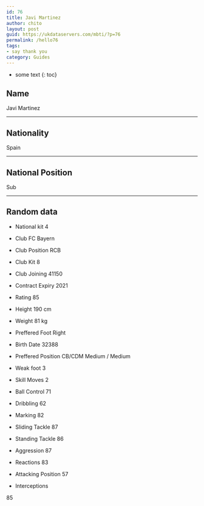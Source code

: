 ```yaml
---
id: 76
title: Javi Martinez
author: chito
layout: post
guid: https://ukdataservers.com/mbti/?p=76
permalink: /hello76
tags:
- say thank you
category: Guides
---
```


* some text
{: toc}


## Name  
Javi Martinez 

* * *

## Nationality  
Spain 

* * *

## National Position  
Sub 

* * *

## Random data 

  * National kit 
4 

  * Club 
FC Bayern 

  * Club Position 
RCB 

  * Club Kit 
8 

  * Club Joining 
41150 

  * Contract Expiry 
2021 

  * Rating 
85 

  * Height 
190 cm 

  * Weight 
81 kg 

  * Preffered Foot 
Right 

  * Birth Date 
32388 

  * Preffered Position 
CB/CDM Medium / Medium 

  * Weak foot 
3 

  * Skill Moves 
2 

  * Ball Control 
71 

  * Dribbling 
62 

  * Marking 
82 

  * Sliding Tackle 
87 

  * Standing Tackle 
86 

  * Aggression 
87 

  * Reactions 
83 

  * Attacking Position 
57 

  * Interceptions 

85